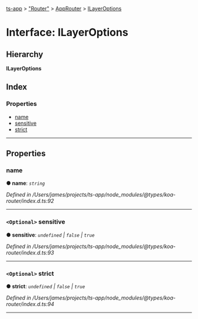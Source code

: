 [ts-app](../README.md) > ["Router"](../modules/_router_.md) > [AppRouter](../classes/_router_.approuter.md) > [ILayerOptions](../interfaces/_router_.approuter.ilayeroptions.md)

# Interface: ILayerOptions

## Hierarchy

**ILayerOptions**

## Index

### Properties

* [name](_router_.approuter.ilayeroptions.md#name)
* [sensitive](_router_.approuter.ilayeroptions.md#sensitive)
* [strict](_router_.approuter.ilayeroptions.md#strict)

---

## Properties

<a id="name"></a>

###  name

**● name**: *`string`*

*Defined in /Users/james/projects/ts-app/node_modules/@types/koa-router/index.d.ts:92*

___
<a id="sensitive"></a>

### `<Optional>` sensitive

**● sensitive**: *`undefined` \| `false` \| `true`*

*Defined in /Users/james/projects/ts-app/node_modules/@types/koa-router/index.d.ts:93*

___
<a id="strict"></a>

### `<Optional>` strict

**● strict**: *`undefined` \| `false` \| `true`*

*Defined in /Users/james/projects/ts-app/node_modules/@types/koa-router/index.d.ts:94*

___

